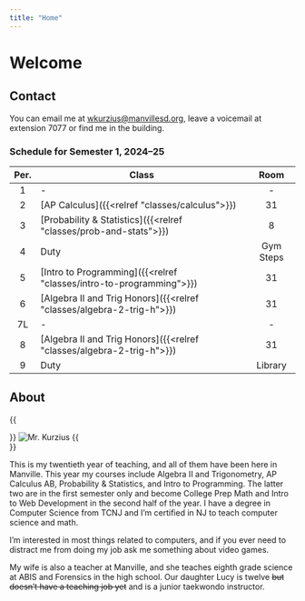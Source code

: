 ```yaml
---
title: "Home"
---
```


# Welcome

## Contact

You can email me at wkurzius@manvillesd.org, leave a voicemail at extension 7077 or find me in the building.

### Schedule for Semester 1, 2024–25

| Per. | Class                                                                 |   Room    |
| :--: | --------------------------------------------------------------------- | :-------: |
|  1   | -                                                                     |     -     |
|  2   | [AP Calculus]({{<relref "classes/calculus">}})                        |    31     |
|  3   | [Probability & Statistics]({{<relref "classes/prob-and-stats">}})                                              |     8     |
|  4   | Duty                                                                  | Gym Steps |
|  5   | [Intro to Programming]({{<relref "classes/intro-to-programming">}})   |    31     |
|  6   | [Algebra II and Trig Honors]({{<relref "classes/algebra-2-trig-h">}}) |    31     |
|  7L  | -                                                                     |     -     |
|  8   | [Algebra II and Trig Honors]({{<relref "classes/algebra-2-trig-h">}}) |    31     |
|  9   | Duty                                                                  |  Library  |

## About

{{<div avatar>}}
![Mr. Kurzius](images/avatar.jpg)
{{</div>}}

This is my twentieth year of teaching, and all of them have been here in Manville. This year my courses include Algebra II and Trigonometry, AP Calculus AB, Probability & Statistics, and Intro to Programming. The latter two are in the first semester only and become College Prep Math and Intro to Web Development in the second half of the year. I have a degree in Computer Science from TCNJ and I’m certified in NJ to teach computer science and math.

I’m interested in most things related to computers, and if you ever need to distract me from doing my job ask me something about video games.

My wife is also a teacher at Manville, and she teaches eighth grade science at ABIS and Forensics in the high school. Our daughter Lucy is twelve ~~but doesn’t have a teaching job yet~~ and is a junior taekwondo instructor.
